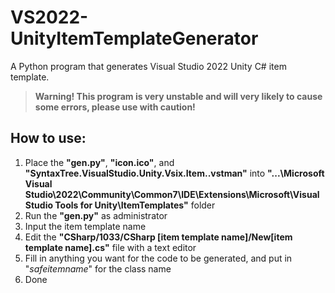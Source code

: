 # VS2022-UnityItemTemplateGenerator

A Python program that generates Visual Studio 2022 Unity C# item template.

> **Warning! This program is very unstable and will very likely to cause some errors, please use with caution!**

## How to use:
1. Place the **"gen.py"**, **"icon.ico"**, and **"SyntaxTree.VisualStudio.Unity.Vsix.Item..vstman"** into **"...\Microsoft Visual Studio\2022\Community\Common7\IDE\Extensions\Microsoft\Visual Studio Tools for Unity\ItemTemplates"** folder
2. Run the **"gen.py"** as administrator
3. Input the item template name
4. Edit the **"CSharp/1033/CSharp [item template name]/New[item template name].cs"** file with a text editor
5. Fill in anything you want for the code to be generated, and put in "$safeitemname$" for the class name
6. Done
